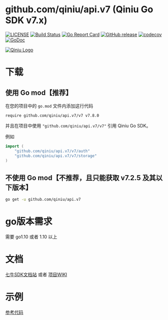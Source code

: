 github.com/qiniu/api.v7 (Qiniu Go SDK v7.x)
===============

[![LICENSE](https://img.shields.io/github/license/qiniu/api.v7.svg)](https://github.com/qiniu/api.v7/blob/master/LICENSE)
[![Build Status](https://github.com/qiniu/api.v7/workflows/Run%20Test%20Cases/badge.svg)](https://github.com/qiniu/api.v7/actions)
[![Go Report Card](https://goreportcard.com/badge/github.com/qiniu/api.v7)](https://goreportcard.com/report/github.com/qiniu/api.v7)
[![GitHub release](https://img.shields.io/github/v/tag/qiniu/api.v7.svg?label=release)](https://github.com/qiniu/api.v7/releases)
[![codecov](https://codecov.io/gh/qiniu/api.v7/branch/master/graph/badge.svg)](https://codecov.io/gh/qiniu/api.v7)
[![GoDoc](https://godoc.org/github.com/qiniu/api.v7?status.svg)](https://godoc.org/github.com/qiniu/api.v7)

[![Qiniu Logo](http://open.qiniudn.com/logo.png)](http://qiniu.com/)

# 下载

## 使用 Go mod【推荐】

在您的项目中的 `go.mod` 文件内添加这行代码

```
require github.com/qiniu/api.v7/v7 v7.8.0
```

并且在项目中使用 `"github.com/qiniu/api.v7/v7"` 引用 Qiniu Go SDK。

例如

```go
import (
    "github.com/qiniu/api.v7/v7/auth"
    "github.com/qiniu/api.v7/v7/storage"
)
```

## 不使用 Go mod【不推荐，且只能获取 v7.2.5 及其以下版本】

```bash
go get -u github.com/qiniu/api.v7
```

# go版本需求

需要 go1.10 或者 1.10 以上

#  文档

[七牛SDK文档站](https://developer.qiniu.com/kodo/sdk/1238/go) 或者 [项目WIKI](https://github.com/qiniu/api.v7/wiki)

# 示例

[参考代码](https://github.com/qiniu/api.v7/tree/master/examples)
